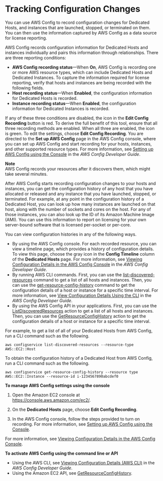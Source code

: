 # Tracking Configuration Changes<a name="dedicated-hosts-aws-config"></a>

You can use AWS Config to record configuration changes for Dedicated Hosts, and instances that are launched, stopped, or terminated on them\. You can then use the information captured by AWS Config as a data source for license reporting\.

AWS Config records configuration information for Dedicated Hosts and instances individually and pairs this information through relationships\. There are three reporting conditions:
+ **AWS Config recording status**—When **On**, AWS Config is recording one or more AWS resource types, which can include Dedicated Hosts and Dedicated Instances\. To capture the information required for license reporting, verify that hosts and instances are being recorded with the following fields\.
+ **Host recording status**—When **Enabled**, the configuration information for Dedicated Hosts is recorded\.
+ **Instance recording status**—When **Enabled**, the configuration information for Dedicated Instances is recorded\.

If any of these three conditions are disabled, the icon in the **Edit Config Recording** button is red\. To derive the full benefit of this tool, ensure that all three recording methods are enabled\. When all three are enabled, the icon is green\. To edit the settings, choose **Edit Config Recording**\. You are directed to the **Set up AWS Config** page in the AWS Config console, where you can set up AWS Config and start recording for your hosts, instances, and other supported resource types\. For more information, see [Setting up AWS Config using the Console](https://docs.aws.amazon.com/config/latest/developerguide/resource-config-reference.html) in the *AWS Config Developer Guide*\.

**Note**  
AWS Config records your resources after it discovers them, which might take several minutes\. 

After AWS Config starts recording configuration changes to your hosts and instances, you can get the configuration history of any host that you have allocated or released and any instance that you have launched, stopped, or terminated\. For example, at any point in the configuration history of a Dedicated Host, you can look up how many instances are launched on that host, along with the number of sockets and cores on the host\. For any of those instances, you can also look up the ID of its Amazon Machine Image \(AMI\)\. You can use this information to report on licensing for your own server\-bound software that is licensed per\-socket or per\-core\.

You can view configuration histories in any of the following ways\.
+ By using the AWS Config console\. For each recorded resource, you can view a timeline page, which provides a history of configuration details\. To view this page, choose the gray icon in the **Config Timeline** column of the **Dedicated Hosts** page\. For more information, see [Viewing Configuration Details in the AWS Config Console](https://docs.aws.amazon.com/config/latest/developerguide/view-manage-resource-console.html) in the *AWS Config Developer Guide*\.
+ By running AWS CLI commands\. First, you can use the [list\-discovered\-resources](https://docs.aws.amazon.com/cli/latest/reference/configservice/list-discovered-resources.html) command to get a list of all hosts and instances\. Then, you can use the [get\-resource\-config\-history](https://docs.aws.amazon.com/cli/latest/reference/configservice/get-resource-config-history.html#get-resource-config-history) command to get the configuration details of a host or instance for a specific time interval\. For more information, see [View Configuration Details Using the CLI](https://docs.aws.amazon.com/config/latest/developerguide/view-manage-resource-cli.html) in the *AWS Config Developer Guide*\.
+ By using the AWS Config API in your applications\. First, you can use the [ListDiscoveredResources](https://docs.aws.amazon.com/config/latest/APIReference/API_ListDiscoveredResources.html) action to get a list of all hosts and instances\. Then, you can use the [GetResourceConfigHistory](https://docs.aws.amazon.com/config/latest/APIReference/API_GetResourceConfigHistory.html) action to get the configuration details of a host or instance for a specific time interval\.

For example, to get a list of all of your Dedicated Hosts from AWS Config, run a CLI command such as the following\.

```
aws configservice list-discovered-resources --resource-type AWS::EC2::Host
```

To obtain the configuration history of a Dedicated Host from AWS Config, run a CLI command such as the following\.

```
aws configservice get-resource-config-history --resource type AWS::EC2::Instance --resource-id i-1234567890abcdef0
```

**To manage AWS Config settings using the console**

1. Open the Amazon EC2 console at [https://console\.aws\.amazon\.com/ec2/](https://console.aws.amazon.com/ec2/)\.

1. On the **Dedicated Hosts** page, choose **Edit Config Recording**\.

1. In the AWS Config console, follow the steps provided to turn on recording\. For more information, see [Setting up AWS Config using the Console](https://docs.aws.amazon.com/config/latest/developerguide/gs-console.html)\.

For more information, see [Viewing Configuration Details in the AWS Config Console](https://docs.aws.amazon.com/config/latest/developerguide/view-manage-resource-console.html)\.

 **To activate AWS Config using the command line or API**
+ Using the AWS CLI, see [Viewing Configuration Details \(AWS CLI\)](https://docs.aws.amazon.com/config/latest/developerguide/view-manage-resource-console.html#view-config-details-cli) in the *AWS Config Developer Guide*\.
+ Using the Amazon EC2 API, see [GetResourceConfigHistory](https://docs.aws.amazon.com/config/latest/APIReference/API_GetResourceConfigHistory.html)\.